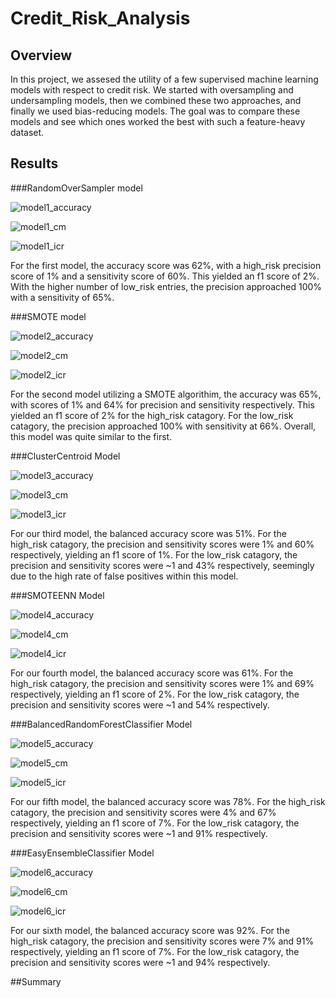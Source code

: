 # Credit_Risk_Analysis

## Overview
In this project, we assesed the utility of a few supervised machine learning models with respect to credit risk. We started with oversampling and undersampling models, then we combined these two approaches, and finally we used bias-reducing models. The goal was to compare these models and see which ones worked the best with such a feature-heavy dataset.

## Results

###RandomOverSampler model

![model1_accuracy](https://user-images.githubusercontent.com/95315957/165871789-d9091a85-dd84-4ee6-9b1e-f2975902edbe.PNG)

![model1_cm](https://user-images.githubusercontent.com/95315957/165871798-0970f9f6-7751-4059-bad5-e8e63b41707a.PNG)

![model1_icr](https://user-images.githubusercontent.com/95315957/165871815-8d7de1d9-69ad-4eb8-924f-dbb387ad63a2.PNG)

For the first model, the accuracy score was 62%, with a high_risk precision score of 1% and a sensitivity score of 60%. This yielded an f1 score of 2%. With the higher number of low_risk entries, the precision approached 100% with a sensitivity of 65%.

###SMOTE model

![model2_accuracy](https://user-images.githubusercontent.com/95315957/166972661-c346aca0-a69e-4d1c-9e7c-d95c09a8f6a9.PNG)

![model2_cm](https://user-images.githubusercontent.com/95315957/166972690-ac024d83-898d-460a-ba92-9dbfa09f961d.PNG)

![model2_icr](https://user-images.githubusercontent.com/95315957/166972716-06835f91-7ae0-41eb-9253-3e5c8dad3658.PNG)

For the second model utilizing a SMOTE algorithim, the accuracy was 65%, with scores of 1%  and 64% for precision and sensitivity respectively. This yielded an f1 score of 2% for the high_risk catagory. For the low_risk catagory, the precision approached 100% with sensitivity at 66%. Overall, this model was quite similar to the first.

###ClusterCentroid Model

![model3_accuracy](https://user-images.githubusercontent.com/95315957/166973680-896d5e56-2133-4182-99f6-d0c5af6afcf6.PNG)

![model3_cm](https://user-images.githubusercontent.com/95315957/166973710-b292226c-d14a-473c-be60-06d4980175d5.PNG)

![model3_icr](https://user-images.githubusercontent.com/95315957/166973725-4dd2aa0d-7348-44b1-9c60-2fb14069bc51.PNG)

For our third model, the balanced accuracy score was 51%. For the high_risk catagory, the precision and sensitivity scores were 1% and 60% respectively, yielding an f1 score of 1%. 
For the low_risk catagory, the precision and sensitivity scores were ~1 and 43% respectively, seemingly due to the high rate of false positives within this model. 

###SMOTEENN Model

![model4_accuracy](https://user-images.githubusercontent.com/95315957/166974966-3f005524-963b-45c2-b11e-7803c6a49cbe.PNG)

![model4_cm](https://user-images.githubusercontent.com/95315957/166974991-33ce677a-32eb-4654-98c3-e30f4fef1e28.PNG)

![model4_icr](https://user-images.githubusercontent.com/95315957/166975011-eabf18f7-6660-4d61-9a3a-222c5a5f004a.PNG)

For our fourth model, the balanced accuracy score was 61%. For the high_risk catagory, the precision and sensitivity scores were 1% and 69% respectively, yielding an f1 score of 2%. 
For the low_risk catagory, the precision and sensitivity scores were ~1 and 54% respectively.

###BalancedRandomForestClassifier Model

![model5_accuracy](https://user-images.githubusercontent.com/95315957/166975650-8f95c5c2-efbd-4f80-a7c4-b3481c6f8f60.PNG)

![model5_cm](https://user-images.githubusercontent.com/95315957/166975669-2cd2c3c8-5930-4c1f-9177-7563c04f0e3b.PNG)

![model5_icr](https://user-images.githubusercontent.com/95315957/166975673-6d7f98c3-0bc0-44de-b775-b2def5a41fbc.PNG)

For our fifth model, the balanced accuracy score was 78%. For the high_risk catagory, the precision and sensitivity scores were 4% and 67% respectively, yielding an f1 score of 7%.
For the low_risk catagory, the precision and sensitivity scores were ~1 and 91% respectively.

###EasyEnsembleClassifier Model

![model6_accuracy](https://user-images.githubusercontent.com/95315957/166976231-81e95949-d358-451f-83bc-43fa8e6ff608.PNG)

![model6_cm](https://user-images.githubusercontent.com/95315957/166976241-89715e82-15e8-499a-8a6e-d6423aa9ec4c.PNG)

![model6_icr](https://user-images.githubusercontent.com/95315957/166976260-c0ace1ba-dcb0-48a7-a71a-98b98e4df899.PNG)

For our sixth model, the balanced accuracy score was 92%. For the high_risk catagory, the precision and sensitivity scores were 7% and 91% respectively, yielding an f1 score of 7%.
For the low_risk catagory, the precision and sensitivity scores were ~1 and 94% respectively.

##Summary

